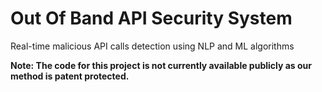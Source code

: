# Out Of Band API Security System

Real-time malicious API calls detection using NLP and ML algorithms

**Note: The code for this project is not currently available publicly as our method is patent protected.**

